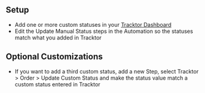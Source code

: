 ## Setup
* Add one or more custom statuses in your [Tracktor Dashboard](https://poulet-sauvage.myshopify.com/admin/apps/tracktor-dev)
* Edit the Update Manual Status steps in the Automation so the statuses match what you added in Tracktor

## Optional Customizations
* If you want to add a third custom status, add a new Step, select Tracktor > Order > Update Custom Status and make the status value match a custom status entered in Tracktor